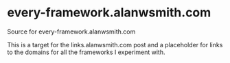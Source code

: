 # every-framework.alanwsmith.com
Source for every-framework.alanwsmith.com

This is a target for the links.alanwsmith.com post
and a placeholder for links to the domains for 
all the frameworks I experiment with.
